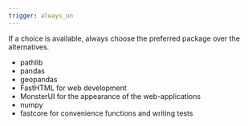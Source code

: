 ```yaml
---
trigger: always_on
---
```


If a choice is available, always choose the preferred package over the alternatives.

- pathlib
- pandas
- geopandas
- FastHTML for web development
- MonsterUI for the appearance of the web-applications
- numpy
- fastcore for convenience functions and writing tests